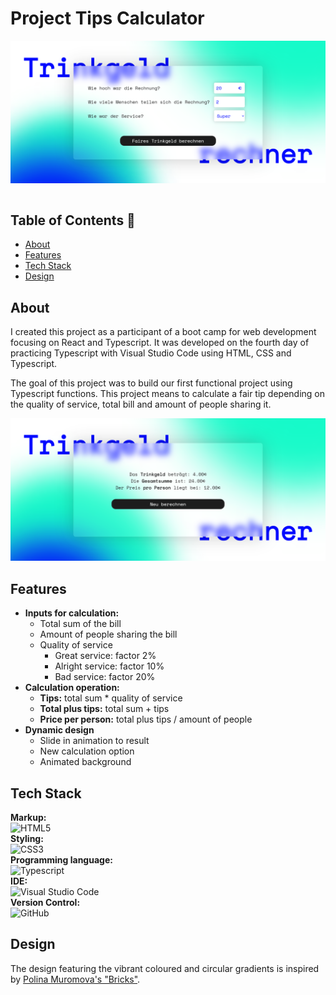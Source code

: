 # Project Tips Calculator

<div style="display: flex; justify-content: center;">
  <img src="./img/tips_screen1.png" alt="Project Screenshot">
</div>
<br/>

## Table of Contents 📑

- [About](#about)
- [Features](#features)
- [Tech Stack](#tech-stack)
- [Design](#design)

## About

<p>I created this project as a participant of a boot camp for web development focusing on React and Typescript. It was developed on the fourth day of practicing Typescript with Visual Studio Code using HTML, CSS and Typescript.</p>

<p>The goal of this project was to build our first functional project using Typescript functions. This project means to calculate a fair tip depending on the quality of service, total bill and amount of people sharing it.</p>

<img src="./img/tips_screen2.png" alt="Project Screenshot">

## Features
<ul>
    <li><b>Inputs for calculation:</b>
      <ul>
        <li>Total sum of the bill</li>
        <li>Amount of people sharing the bill</li>
        <li>Quality of service
          <ul>
            <li>Great service: factor 2% </li>
            <li>Alright service: factor 10% </li>
            <li>Bad service: factor 20%</li>
          </ul>
        </li>
      </ul>
    </li>
    <li><b>Calculation operation:</b>
      <ul>
        <li><b>Tips:</b> total sum * quality of service</li>
        <li><b>Total plus tips:</b> total sum + tips</li>
        <li><b>Price per person:</b> total plus tips / amount of people</li>
      </ul>
    </li>
    <li><b>Dynamic design</b>
      <ul>
        <li>Slide in animation to result</li>
        <li>New calculation option</li>
        <li>Animated background</li>
      </ul>
    </li>
</ul>

## Tech Stack

**Markup:**  
![HTML5](https://img.shields.io/badge/html5-%23E34F26.svg?style=for-the-badge&logo=html5&logoColor=white)  
**Styling:**  
![CSS3](https://img.shields.io/badge/css3-%231572B6.svg?style=for-the-badge&logo=css3&logoColor=white)  
**Programming language:**  
![Typescript](https://img.shields.io/badge/TypeScript-007ACC?style=for-the-badge&logo=typescript&logoColor=white)  
**IDE:**  
![Visual Studio Code](https://img.shields.io/badge/Visual%20Studio%20Code-0078d7.svg?style=for-the-badge&logo=visual-studio-code&logoColor=white)  
**Version Control:**  
![GitHub](https://img.shields.io/badge/github-%23121011.svg?style=for-the-badge&logo=github&logoColor=white)  


## Design

The design featuring the vibrant coloured and circular gradients is inspired by <a href="https://de.pinterest.com/pin/682999099774996286/" title="Sebastian Vigil - Mortgage Calculator">Polina Muromova's "Bricks"</a>. 